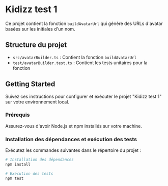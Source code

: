 # Kidizz test 1

Ce projet contient la fonction `buildAvatarUrl` qui génère des URLs d'avatar basées sur les initiales d'un nom.

## Structure du projet

- `src/avatarBuilder.ts` : Contient la fonction `buildAvatarUrl`
- `test/avatarBuilder.test.ts` : Contient les tests unitaires pour la fonction

## Getting Started

Suivez ces instructions pour configurer et exécuter le projet "Kidizz test 1" sur votre environnement local.

### Prérequis

Assurez-vous d'avoir Node.js et npm installés sur votre machine.

### Installation des dépendances et exécution des tests

Exécutez les commandes suivantes dans le répertoire du projet :

```bash
# Installation des dépendances
npm install

# Exécution des tests
npm test
